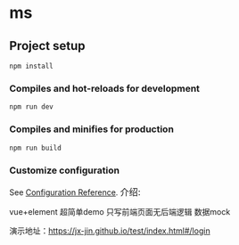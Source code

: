 # ms

## Project setup
```
npm install
```

### Compiles and hot-reloads for development
```
npm run dev
```

### Compiles and minifies for production
```
npm run build
```

### Customize configuration
See [Configuration Reference](https://cli.vuejs.org/config/).
<span style="font-size:16px">介绍:</sapn>

vue+element  超简单demo 只写前端页面无后端逻辑 数据mock

演示地址：https://jx-jin.github.io/test/index.html#/login
